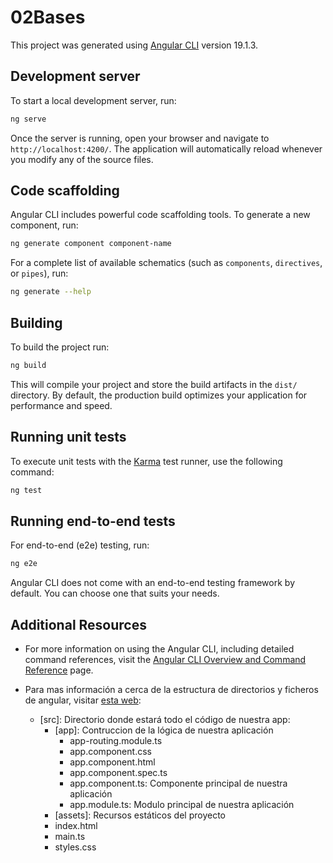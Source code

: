 # 02Bases

This project was generated using [Angular CLI](https://github.com/angular/angular-cli) version 19.1.3.

## Development server

To start a local development server, run:

```bash
ng serve
```

Once the server is running, open your browser and navigate to `http://localhost:4200/`. The application will automatically reload whenever you modify any of the source files.

## Code scaffolding

Angular CLI includes powerful code scaffolding tools. To generate a new component, run:

```bash
ng generate component component-name
```

For a complete list of available schematics (such as `components`, `directives`, or `pipes`), run:

```bash
ng generate --help
```

## Building

To build the project run:

```bash
ng build
```

This will compile your project and store the build artifacts in the `dist/` directory. By default, the production build optimizes your application for performance and speed.

## Running unit tests

To execute unit tests with the [Karma](https://karma-runner.github.io) test runner, use the following command:

```bash
ng test
```

## Running end-to-end tests

For end-to-end (e2e) testing, run:

```bash
ng e2e
```

Angular CLI does not come with an end-to-end testing framework by default. You can choose one that suits your needs.

## Additional Resources

- For more information on using the Angular CLI, including detailed command references, visit the [Angular CLI Overview and Command Reference](https://angular.dev/tools/cli) page.

- Para mas información a cerca de la estructura de directorios y ficheros de angular, visitar [esta web](https://angular.dev/reference/configs/file-structure#):
  - [src]: Directorio donde estará todo el código de nuestra app:
    - [app]: Contruccion de la lógica de nuestra aplicación
      - app-routing.module.ts
      - app.component.css
      - app.component.html
      - app.component.spec.ts
      - app.component.ts: Componente principal de nuestra aplicación
      - app.module.ts: Modulo principal de nuestra aplicación
    - [assets]: Recursos estáticos del proyecto
    - index.html
    - main.ts
    - styles.css
